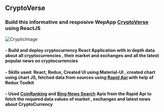 ## CryptoVerse

### Build this informative and resposive WepApp [CryptoVerse](https://crypticworld.netlify.app/) using ReactJS

![CrypticImage](https://user-images.githubusercontent.com/98018124/182931398-8b5cf500-a082-462d-852d-a9c05be916af.png)

#### - Build and deploy cryptocurrency React Application with in depth data about all cryptocurrencies , their market and exchanges and all the latest popular news on cryptocurrencies

#### - Skills used: React, Redux, Created UI using Material-UI , created chart using chart JS, fetched data from sources using [Rapid Api](https://rapidapi.com/hub) with help of Redux Toolkit

#### - Used [CoinRanking](https://rapidapi.com/Coinranking/api/coinranking1/) and [Bing News Search](https://rapidapi.com/microsoft-azure-org-microsoft-cognitive-services/api/bing-news-search1/) Apis from the Rapid Api to fetch the required data values of market , exchanges and latest news about CryptoCurrency

